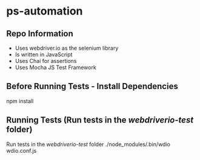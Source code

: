 # ps-automation

## Repo Information
- Uses webdriver.io as the selenium library
- Is written in JavaScript
- Uses Chai for assertions
- Uses Mocha JS Test Framework

## Before Running Tests - Install Dependencies
npm install

## Running Tests (Run tests in the *webdriverio-test* folder)
Run tests in the *webdriverio-test* folder 
./node_modules/.bin/wdio wdio.conf.js
